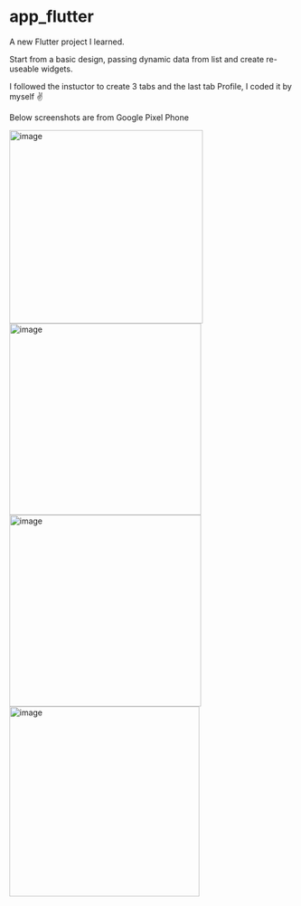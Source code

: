 # app_flutter

A new Flutter project I learned. 

Start from a basic design, passing dynamic data from list and create re-useable widgets. 

I followed the instuctor to create 3 tabs and the last tab Profile, I coded it by myself ✌️

Below screenshots are from Google Pixel Phone


<img width="342" alt="image" src="https://github.com/LilyanaShu/app_flutter/assets/132737700/a24a6814-0717-4165-89e3-0a8c7dda7ce9">

<img width="339" alt="image" src="https://github.com/LilyanaShu/app_flutter/assets/132737700/af8f86ae-862e-4f6f-8ae9-9d002b2686a3">

<img width="339" alt="image" src="https://github.com/LilyanaShu/app_flutter/assets/132737700/f80d8c25-91f3-400f-9f56-ad77b2ae26d9">

<img width="336" alt="image" src="https://github.com/LilyanaShu/app_flutter/assets/132737700/f4e9a89f-48a7-41c8-887f-4f6a6bde5ad1">


